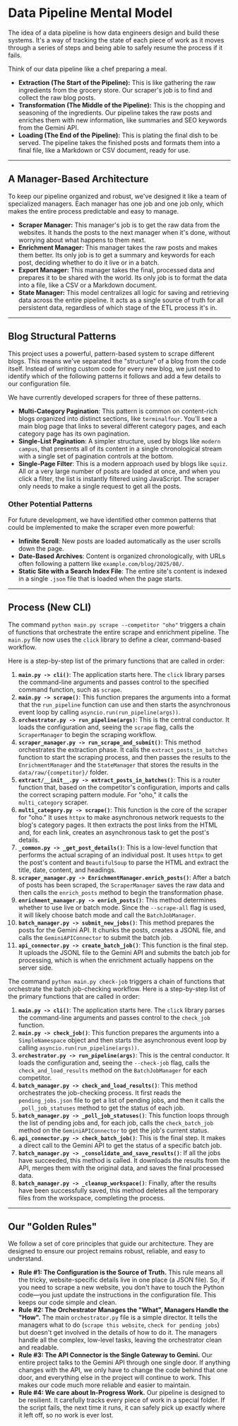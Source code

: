 # Data Pipeline Mental Model

The idea of a data pipeline is how data engineers design and build these systems. It's a way of tracking the state of each piece of work as it moves through a series of steps and being able to safely resume the process if it fails.

Think of our data pipeline like a chef preparing a meal.

* **Extraction (The Start of the Pipeline):** This is like gathering the raw ingredients from the grocery store. Our scraper's job is to find and collect the raw blog posts.
* **Transformation (The Middle of the Pipeline):** This is the chopping and seasoning of the ingredients. Our pipeline takes the raw posts and enriches them with new information, like summaries and SEO keywords from the Gemini API.
* **Loading (The End of the Pipeline):** This is plating the final dish to be served. The pipeline takes the finished posts and formats them into a final file, like a Markdown or CSV document, ready for use.

***

## A Manager-Based Architecture

To keep our pipeline organized and robust, we've designed it like a team of specialized managers. Each manager has one job and one job only, which makes the entire process predictable and easy to manage.

* **Scraper Manager:** This manager's job is to get the raw data from the websites. It hands the posts to the next manager when it's done, without worrying about what happens to them next.
* **Enrichment Manager:** This manager takes the raw posts and makes them better. Its only job is to get a summary and keywords for each post, deciding whether to do it live or in a batch.
* **Export Manager:** This manager takes the final, processed data and prepares it to be shared with the world. Its only job is to format the data into a file, like a CSV or a Markdown document.
* **State Manager:** This model centralizes all logic for saving and retrieving data across the entire pipeline. It acts as a single source of truth for all persistent data, regardless of which stage of the ETL process it's in.

***

## Blog Structural Patterns

This project uses a powerful, pattern-based system to scrape different blogs. This means we've separated the "structure" of a blog from the code itself. Instead of writing custom code for every new blog, we just need to identify which of the following patterns it follows and add a few details to our configuration file.

We have currently developed scrapers for three of these patterns.

* **Multi-Category Pagination**: This pattern is common on content-rich blogs organized into distinct sections, like `terminalfour`. You'll see a main blog page that links to several different category pages, and each category page has its own pagination.
* **Single-List Pagination**: A simpler structure, used by blogs like `modern campus`, that presents all of its content in a single chronological stream with a single set of pagination controls at the bottom.
* **Single-Page Filter**: This is a modern approach used by blogs like `squiz`. All or a very large number of posts are loaded at once, and when you click a filter, the list is instantly filtered using JavaScript. The scraper only needs to make a single request to get all the posts.

### Other Potential Patterns

For future development, we have identified other common patterns that could be implemented to make the scraper even more powerful:

* **Infinite Scroll**: New posts are loaded automatically as the user scrolls down the page.
* **Date-Based Archives**: Content is organized chronologically, with URLs often following a pattern like `example.com/blog/2025/08/`.
* **Static Site with a Search Index File**: The entire site's content is indexed in a single `.json` file that is loaded when the page starts.

***

## Process (New CLI)
The command `python main.py scrape --competitor "oho"` triggers a chain of functions that orchestrate the entire scrape and enrichment pipeline. The `main.py` file now uses the `click` library to define a clear, command-based workflow.

Here is a step-by-step list of the primary functions that are called in order:

1.  **`main.py -> cli()`**: The application starts here. The `click` library parses the command-line arguments and passes control to the specified command function, such as `scrape`.
2.  **`main.py -> scrape()`**: This function prepares the arguments into a format that the `run_pipeline` function can use and then starts the asynchronous event loop by calling `asyncio.run(run_pipeline(args))`.
3.  **`orchestrator.py -> run_pipeline(args)`**: This is the central conductor. It loads the configuration and, seeing the `scrape` flag, calls the `ScraperManager` to begin the scraping workflow.
4.  **`scraper_manager.py -> run_scrape_and_submit()`**: This method orchestrates the extraction phase. It calls the `extract_posts_in_batches` function to start the scraping process, and then passes the results to the `EnrichmentManager` and the `StateManager` that stores the results in the `data/raw/{competitor}/` folder.
5.  **`extract/__init__.py -> extract_posts_in_batches()`**: This is a router function that, based on the competitor's configuration, imports and calls the correct scraping pattern module. For "oho," it calls the `multi_category` scraper.
6.  **`multi_category.py -> scrape()`**: This function is the core of the scraper for "oho." It uses `httpx` to make asynchronous network requests to the blog's category pages. It then extracts the post links from the HTML and, for each link, creates an asynchronous task to get the post's details.
7.  **`_common.py -> _get_post_details()`**: This is a low-level function that performs the actual scraping of an individual post. It uses `httpx` to get the post's content and `BeautifulSoup` to parse the HTML and extract the title, date, content, and headings.
8.  **`scraper_manager.py -> EnrichmentManager.enrich_posts()`**: After a batch of posts has been scraped, the `ScraperManager` saves the raw data and then calls the `enrich_posts` method to begin the transformation phase.
9.  **`enrichment_manager.py -> enrich_posts()`**: This method determines whether to use live or batch mode. Since the `--scrape-all` flag is used, it will likely choose batch mode and call the `BatchJobManager`.
10. **`batch_manager.py -> submit_new_jobs()`**: This method prepares the posts for the Gemini API. It chunks the posts, creates a JSONL file, and calls the `GeminiAPIConnector` to submit the batch job.
11. **`api_connector.py -> create_batch_job()`**: This function is the final step. It uploads the JSONL file to the Gemini API and submits the batch job for processing, which is when the enrichment actually happens on the server side.

The command `python main.py check-job` triggers a chain of functions that orchestrate the batch job-checking workflow. Here is a step-by-step list of the primary functions that are called in order:

1.  **`main.py -> cli()`**: The application starts here. The `click` library parses the command-line arguments and passes control to the `check_job` function.
2.  **`main.py -> check_job()`**: This function prepares the arguments into a `SimpleNamespace` object and then starts the asynchronous event loop by calling `asyncio.run(run_pipeline(args))`.
3.  **`orchestrator.py -> run_pipeline(args)`**: This is the central conductor. It loads the configuration and, seeing the `--check-job` flag, calls the `check_and_load_results` method on the `BatchJobManager` for each competitor.
4.  **`batch_manager.py -> check_and_load_results()`**: This method orchestrates the job-checking process. It first reads the `pending_jobs.json` file to get a list of pending jobs, and then it calls the `_poll_job_statuses` method to get the status of each job.
5.  **`batch_manager.py -> _poll_job_statuses()`**: This function loops through the list of pending jobs and, for each job, calls the `check_batch_job` method on the `GeminiAPIConnector` to get the job's current status.
6.  **`api_connector.py -> check_batch_job()`**: This is the final step. It makes a direct call to the Gemini API to get the status of a specific batch job.
7.  **`batch_manager.py -> _consolidate_and_save_results()`**: If all the jobs have succeeded, this method is called. It downloads the results from the API, merges them with the original data, and saves the final processed data.
8.  **`batch_manager.py -> _cleanup_workspace()`**: Finally, after the results have been successfully saved, this method deletes all the temporary files from the workspace, completing the process.

***

## Our "Golden Rules"

We follow a set of core principles that guide our architecture. They are designed to ensure our project remains robust, reliable, and easy to understand.

* **Rule #1: The Configuration is the Source of Truth.** This rule means all the tricky, website-specific details live in one place (a JSON file). So, if you need to scrape a new website, you don't have to touch the Python code—you just update the instructions in the configuration file. This keeps our code simple and clean.
* **Rule #2: The Orchestrator Manages the "What", Managers Handle the "How".** The main `orchestrator.py` file is a simple director. It tells the managers what to do (`scrape this website`, `check for pending jobs`) but doesn't get involved in the details of how to do it. The managers handle all the complex, low-level tasks, leaving the orchestrator clean and readable.
* **Rule #3: The API Connector is the Single Gateway to Gemini.** Our entire project talks to the Gemini API through one single door. If anything changes with the API, we only have to change the code behind that one door, and everything else in the project will continue to work. This makes our code much more reliable and easier to maintain.
* **Rule #4: We care about In-Progress Work.** Our pipeline is designed to be resilient. It carefully tracks every piece of work in a special folder. If the script fails, the next time it runs, it can safely pick up exactly where it left off, so no work is ever lost.